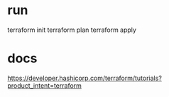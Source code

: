 # run
terraform init
terraform plan
terraform apply

# docs
https://developer.hashicorp.com/terraform/tutorials?product_intent=terraform
